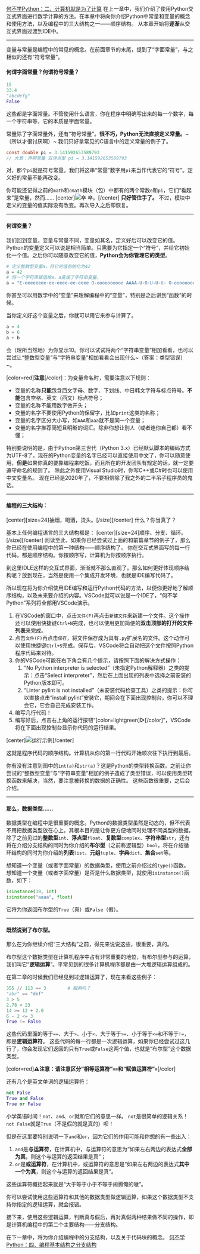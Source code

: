 [何不学Python：二、计算机就是为了计算](https://www.unitalk.fun/unitalk/public/d/53-python)
在上一章中，我们介绍了使用Python交互式界面进行数学计算的方法。在本章中将向你介绍Python中常量和变量的概念和使用方法，以及编程中的三大结构之一——顺序结构。
从本章开始将**逐渐**从交互式界面过渡到IDE中。

___
变量与常量是编程中的常见的概念。在前面章节的末尾，提到了“字面常量”，与之相似的还有“符号常量”。

#### 何谓字面常量？何谓符号常量？
```Python
15
33.4
"abcdefg"
False
```
这些都是字面常量。不管使用什么语言，你在程序中明确写出来的每一个数字，每一个字符串等，它的本质是字面常量。

常量除了字面常量外，还有“符号常量”。**很不巧，Python无法直接定义常量。**~（所以才很讨厌啊）~
我们只好拿常见的C语言中的定义常量的例子了。
```C
const double pi = 3.141592653589793
// 大意：声明常量 双浮点型 pi = 3.141592653589793
```
对，那个`pi`就是符号常量。我们将这串“常量”数字用`pi`来当作代表它的“符号”。定义好的常量不能再改变。

你可能还记得之前的`math`和`cmath`模块（包）中都有的两个常数`e`和`pi`，它们“看起来”是常量，然而……
[center]![卒](https://raw.githubusercontent.com/MegaRange/Learning-Resource/master/%E4%BD%95%E4%B8%8D%E5%AD%A6Python/Images/%E2%80%9C%E5%B8%B8%E9%87%8F%E2%80%9D.png)
卒。[/center]
**只好管住手了。** 不过，模块中定义的变量的值实际没有改变。再次导入之后即恢复。

___
#### 何谓变量？
我们回到变量。变量与常量不同，变量如其名，定义好后可以改变它的值。Python的变量定义可以说是相当简单。只需要为它指定一个“符号”，并给它初始化一个值。之后你可以随意改变它的值，**Python会为你管理它的类型**。
```Python
# 定义整数型变量a，将它的值初始化为42
a = 42
# 将一个字符串赋值给a，a变成了字符串变量。
a = "E-eeeeeeee-ee-eeee-ee-eeee O-oooooooooo AAAA-U-O-U-U-U- O-oooooooo-oo-oooo-oo-oooo O-oooooooooo O-U-E-I-E"
```
你甚至可以用数学中的“变量”来理解编程中的“变量”，特别是之后讲到“函数”的时候。

当你定义好这个变量之后，你就可以用它来参与计算了。
```Python
a = 4
b = 6
a + b
```
会（理所当然地）为你显示10。你可以试试将两个“字符串变量”相加看看，也可以尝试让“整数型变量”与“字符串变量”相加看看会出现什么~（答案：类型错误）~。

[color=red]**注意**[/color]：为变量命名时，需要注意以下规则：

- 变量的名称**只能**包含西文字母、数字、下划线、中日韩文字符与标点符号。**不能**包含空格、英文（西文）标点符号；
- 变量的名称不能用数字做开头；
- 变量的名字不要使用Python的保留字，比如`print`这类的名称；
- 变量的名字区分大小写，如`AAA`和`aaa`就不是同一个变量；
- 变量的名字推荐简短且明晰的词汇。除非你想让别人（或者连你自己都）看不懂；

特别要说明的是，由于Python第三世代（Python 3.x）已经默认脚本的编码方式为UTF-8了，现在的Python变量的名字已经可以直接使用中文了，你可以随意使用，**但是**如果你真的要靠编程来吃饭，而且所在的开发团队有规定的话，就一定要遵守命名的规则了。
除此之外使用Visual Studio时，你写C++或C#时也可以使用中文变量名。
现在已经是2020年了，不要相信除了我之外的二半吊子程序员的鬼话。

___
#### 编程的三大结构：
[center][size=24]抽烟，喝酒，烫头。[/size][/center]
什么？你当真了？

基本上任何编程语言的三大结构都是：
[center][size=24]顺序、分支、循环。[/size][/center]
阅读至此，如果你已经尝试过上面的和前篇章节的例子了，那么你已经在使用编程中的第一种结构——顺序结构了。
你在交互式界面写的每一行代码，都是顺序结构。你按顺序写，计算机为你按顺序执行。

到这里IDLE这样的交互式界面，渐渐就不那么直观了。那么如何更好体现顺序结构呢？放到现在，当然是使用一个集成开发环境，也就是IDE编写代码了。

所以现在将为你介绍使用IDE编写和运行Python代码的方法，以便你更好地了解顺序结构，以及未来要介绍的内容。VSCode就可以说是一个IDE了，“何不学Python”系列将全部用VSCode演示。
1. 在VSCode的窗口中，点击`文件(F)`再点击`新建文件`来新建一个文件。这个操作还可以使用快捷键`Ctrl+N`完成，也可以使用更加简便的**双击顶部的打开的文件列表**来完成。
2. 点击`文件(F)`再点击`保存`，将文件保存成为具有`.py`扩展名的文件。这个动作可以使用快捷键`Ctrl+S`完成。保存后，VSCode将会自动把这个文件按照Python程序代码来对待。
3. 你的VSCode可能在右下角会有几个提示，请按照下面的解决方式操作：
    1. “No Python interpreter is selected”（未指定Python解释器）之类的提示：点击“Select interpreter”，然后在上面出现的列表中选择之前安装的Python版本即可。
    2. “Linter pylint is not installed”（未安装代码检查工具）之类的提示：你可以直接点击“install pylint”安装它，期间会在下面出现控制台，你可以不理会它，它会自己完成安装工作。
4. 编写几行代码！
5. 编写好后，点击右上角的运行按钮“[color=lightgreen]**▷**[/color]”，VSCode将在下面出现控制台显示你代码的运行结果。

[center]![运行示例](https://raw.githubusercontent.com/MegaRange/Learning-Resource/master/%E4%BD%95%E4%B8%8D%E5%AD%A6Python/Images/%E8%BF%90%E8%A1%8C%E6%BC%94%E7%A4%BA1.png)[/center]

这就是程序代码的顺序结构。计算机从你的第一行代码开始顺次往下执行到最后。

你有没有注意到图中的`int(a)`和`str(a)`？这是Python的类型转换函数。之前让你尝试的“整数型变量”与“字符串变量”相加的例子造成了类型错误，可以使用类型转换函数来解决，当然，要注意被转换的数据的正确性。
这些函数很重要，之后会介绍。

___
#### 那么，数据类型……
数据类型在编程中是很重要的概念。Python的数据类型虽然是动态的，但不代表不用把数据类型放在心上。其根本目的是让你更方便地同时处理不同类型的数据。
除了之前见过的**整数型**`int`、**浮点型**`float`、**复数型**`complex`、**字符串型**`str`，还有将在介绍分支结构的同时为你介绍的**布尔型**（之前称逻辑型）`bool`，将在介绍循环结构的同时为你介绍的**列表**`list`、**元组**`tuple`、**字典**`dict`、**集合**`set`等。

想知道一个变量（或者字面常量）的数据类型，使用之前介绍过的`type()`函数。
想知道一个变量（或者字面常量）是否是什么数据类型，就使用`isinstance()`函数，如下：
```Python
isinstance(39, int)
isinstance("aaaa", float)
```
它将为你返回布尔型的`True`（真）或`False`（假）。

___
#### 既然说到了布尔型。
那么在为你继续介绍“三大结构”之前，得先来说说这些，很重要，真的。

布尔型这个数据类型在计算机程序中占有非常重要的地位，有布尔型参与的运算，我们叫它“**逻辑运算**”。平常见到的很多计算机程序都是由一大堆逻辑运算组成的。

在第二章的时候我们已经见到过逻辑运算了，现在来看这些例子：
```Python
355 // 113 == 3        # 眼熟吗？
"abc" == "def"
3 > 5
2.78 < 23
14 >= 12 + 2.0
6 - 2 <= 3
True != False
```
这些代码里面的等于`==`、大于`>`、小于`<`、大于等于`>=`、小于等于`<=`和不等于`!=`，即是**逻辑运算符**。
这些代码的每一行都是一次逻辑运算，如果你已经尝试过这几行了，你会发现它们返回的只有`True`或`False`这两个值，也就是“布尔型”这个数据类型。

[color=red]**⚠注意：请注意区分“相等运算符”`==`和“赋值运算符”`=`**[/color]

还有几个是英文单词的逻辑运算符：
```Python
not False
True and False
True or False
```
小学英语时间！`not`、`and`、`or`就和它们的意思一样。
`not`是很简单的逻辑关系！`not False`就是`True`（不是假的就是真的）呗！

但是在这里要特别说明一下`and`和`or`，因为它们的作用可能和你想的有一些出入：
1. `and`是**与运算符**，在计算机中，与运算符的意思为“如果左右两边的表达式**全部为真**，则这个与运算的返回结果是真”；
2. `or`是**或运算符**，在计算机中，或运算符的意思是“如果左右两边的表达式**其中一个为真**，则这个与运算的返回结果是真”。

这些运算符概括起来就是“大于等于小于不等于闹腾俺的嗷”。

你可以尝试使用这些运算符和其他的数据类型做逻辑运算，如果这个数据类型不支持你指定的逻辑运算，就会报错。

接下来，使用这些逻辑运算，判断真与假后，再对真假两种结果做不同的操作，即是计算机编程中的第二个主要结构——分支结构。

在下一章中，将为你介绍编程中的分支结构，以及关于代码块的概念。
[何不学Python：四、编程基本结构之分支结构](https://www.unitalk.fun/unitalk/public/d/108-python)